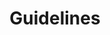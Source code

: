 ---
title: Guidelines
guidelines:
  body: >-
    Best practice for working with and supporting people experiencing homelessness, created by partners and external organisations.
  heading: Guidelines
GuidelineList:
  guidelineOne:
    body: >-
      Co-production is when professionals and people with experience of using their services, work together to design and run the service.


      Homeless Link’s Co-production Toolkit is for services working with people experiencing homelessness, who want to take the first steps towards embedding co-production in their organisation:
    link: https://homeless.org.uk/knowledge-hub/co-production-toolkit/
    heading: "For services: Co-production Toolkit"
  guidelineTwo:
    body: >-
      Are you a volunteer-led service providing support for people on the streets? Street Support have put together a best practice guide to help you protect the vulnerable adults that use these services, your volunteers and members of the public.


      The information, training and support provided here supports you to ensure you have adequate standards and safeguarding in place.
    link: https://streetsupport.net/manchester/standards-toolkit/
    heading: "For volunteer-led services: Standards Toolkit"
  guidelineThree:
    body: >-
      Are you a business which works with people who appear to be street homeless near your organization? Sharing Spaces: A guide for city centre organisations, created by the Manchester Homelessness Partnership, will guide you to develop your own positive approach to working with people who are homeless and inform your staff about what provision is available for people who are homeless.
    link: https://www.pro-manchester.co.uk/wp-content/uploads/2018/12/MHP-Guide-for-Businesses.pdf
    heading: "For businesses: Sharing Spaces Guide"
  guidelineFour:
    body: >-
      Media can be a force for telling untold stories, and a catalyst for change. However, a lot of the time, the media portrays people experiencing homelessness in a way that reinforced inaccurate and negative stereotypes, and the othering of people affected by homelessness.


      During 2019 and 2020, the Booth Centre Media Group discussed the negative coverage of homelessness, sharing personal experiences of homelessness and interacting with the media


      The decision was made to formalise the Booth Centre approach to the media; a focus on portraying individuals not stereotypes and telling empowering stories - not ones of victims and saviours.
    link: https://www.boothcentre.org.uk/uploads/4/6/1/8/4618939/representations_of_homelessness_in_the_media__2_.pdf
    heading: "For the media: Manchester’s pledge"
  guidelineFive:
    body: >-
      insert body here and let me know when it's ready to go live
    link: insert link
    heading: "heading for fifth guideline"
---